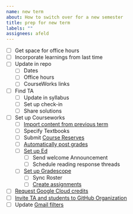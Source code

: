 ```yaml
---
name: new term
about: How to switch over for a new semester
title: prep for new term
labels: ""
assignees: afeld
---
```


- [ ] Get space for office hours
- [ ] Incorporate learnings from last time
- [ ] Update in repo
  - [ ] Dates
  - [ ] Office hours
  - [ ] CourseWorks links
- [ ] Find TA
  - [ ] Update in syllabus
  - [ ] Set up check-in
  - [ ] Share solutions
- [ ] Set up Courseworks
  - [ ] [Import content from previous term](https://support.ctl.columbia.edu/892419)
  - [ ] Specify Textbooks
  - [ ] Submit [Course Reserves](https://library.columbia.edu/services/reserves.html)
  - [ ] [Automatically post grades](https://community.canvaslms.com/t5/Instructor-Guide/How-do-I-select-a-grade-posting-policy-for-a-course-in-the/ta-p/588)
  - [ ] [Set up Ed](https://courseworks2.columbia.edu/courses/56883/pages/using-ed-discussions)
    - [ ] Send welcome Announcement
    - [ ] Schedule reading response threads
  - [ ] [Set up Gradescope](https://ctl.columbia.edu/resources-and-technology/teaching-with-technology/teaching-online/gradescope/)
    - [ ] Sync Roster
    - [ ] [Create assignments](https://guides.gradescope.com/hc/en-us/articles/23584827793421-Using-Gradescope-LTI-1-0-with-Canvas-as-an-Instructor)
- [ ] [Request Google Cloud credits](https://cloud.google.com/edu/faculty)
- [ ] [Invite TA and students to GitHub Organization](https://github.com/orgs/advanced-computing/people)
- [ ] Update [Gmail filters](https://docs.google.com/spreadsheets/d/1MoOnADGw_A3oc1qMx2TllbRHlRD-4dDcrHXldSdzM5E/edit#gid=1645501691)
